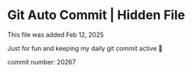 # Git Auto Commit | Hidden File

This file was added Feb 12, 2025

Just for fun and keeping my daily git commit active 🤪

commit number: 20267
